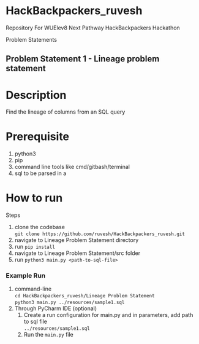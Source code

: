 # HackBackpackers_ruvesh
Repository For WUElev8 Next Pathway HackBackpackers Hackathon


Problem Statements

## Problem Statement 1 - Lineage problem statement
# Description
Find the lineage of columns from an SQL query

# Prerequisite
1. python3
2. pip
3. command line tools like cmd/gitbash/terminal
4. sql to be parsed in a 

# How to run

Steps
1. clone the codebase <br>
` git clone https://github.com/ruvesh/HackBackpackers_ruvesh.git `
2. navigate to Lineage Problem Statement directory
3. run `pip install`
4. navigate to Lineage Problem Statement/src folder
5. run `python3 main.py <path-to-sql-file>`

### Example Run
1. command-line <br>
`cd HackBackpackers_ruvesh/Lineage Problem Statement` <br>
`python3 main.py ../resources/sample1.sql`
2. Through PyCharm IDE (optional) <br>
   1. Create a run configuration for main.py and in parameters, add path to sql file <br>
   `../resources/sample1.sql`
   2. Run the `main.py` file 
   


